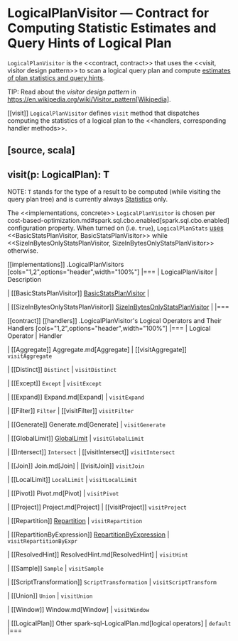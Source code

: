 # LogicalPlanVisitor &mdash; Contract for Computing Statistic Estimates and Query Hints of Logical Plan

`LogicalPlanVisitor` is the <<contract, contract>> that uses the <<visit, visitor design pattern>> to scan a logical query plan and compute [estimates of plan statistics and query hints](Statistics.md).

TIP: Read about the *visitor design pattern* in https://en.wikipedia.org/wiki/Visitor_pattern[Wikipedia].

[[visit]]
`LogicalPlanVisitor` defines `visit` method that dispatches computing the statistics of a logical plan to the <<handlers, corresponding handler methods>>.

[source, scala]
----
visit(p: LogicalPlan): T
----

NOTE: `T` stands for the type of a result to be computed (while visiting the query plan tree) and is currently always [Statistics](Statistics.md) only.

The <<implementations, concrete>> `LogicalPlanVisitor` is chosen per cost-based-optimization.md#spark.sql.cbo.enabled[spark.sql.cbo.enabled] configuration property. When turned on (i.e. `true`), `LogicalPlanStats` [uses](LogicalPlanStats.md#stats) <<BasicStatsPlanVisitor, BasicStatsPlanVisitor>> while <<SizeInBytesOnlyStatsPlanVisitor, SizeInBytesOnlyStatsPlanVisitor>> otherwise.

[[implementations]]
.LogicalPlanVisitors
[cols="1,2",options="header",width="100%"]
|===
| LogicalPlanVisitor
| Description

| [[BasicStatsPlanVisitor]] [BasicStatsPlanVisitor](BasicStatsPlanVisitor.md)
|

| [[SizeInBytesOnlyStatsPlanVisitor]] [SizeInBytesOnlyStatsPlanVisitor](SizeInBytesOnlyStatsPlanVisitor.md)
|
|===

[[contract]]
[[handlers]]
.LogicalPlanVisitor's Logical Operators and Their Handlers
[cols="1,2",options="header",width="100%"]
|===
| Logical Operator
| Handler

| [[Aggregate]] Aggregate.md[Aggregate]
| [[visitAggregate]] `visitAggregate`

| [[Distinct]] `Distinct`
| `visitDistinct`

| [[Except]] `Except`
| `visitExcept`

| [[Expand]] Expand.md[Expand]
| `visitExpand`

| [[Filter]] `Filter`
| [[visitFilter]] `visitFilter`

| [[Generate]] Generate.md[Generate]
| `visitGenerate`

| [[GlobalLimit]] [GlobalLimit](GlobalLimit.md)
| `visitGlobalLimit`

| [[Intersect]] `Intersect`
| [[visitIntersect]] `visitIntersect`

| [[Join]] Join.md[Join]
| [[visitJoin]] `visitJoin`

| [[LocalLimit]] `LocalLimit`
| `visitLocalLimit`

| [[Pivot]] Pivot.md[Pivot]
| `visitPivot`

| [[Project]] Project.md[Project]
| [[visitProject]] `visitProject`

| [[Repartition]] [Repartition](RepartitionOperation.md#Repartition)
| `visitRepartition`

| [[RepartitionByExpression]] [RepartitionByExpression](RepartitionOperation.md#RepartitionByExpression)
| `visitRepartitionByExpr`

| [[ResolvedHint]] ResolvedHint.md[ResolvedHint]
| `visitHint`

| [[Sample]] `Sample`
| `visitSample`

| [[ScriptTransformation]] `ScriptTransformation`
| `visitScriptTransform`

| [[Union]] `Union`
| `visitUnion`

| [[Window]] Window.md[Window]
| `visitWindow`

| [[LogicalPlan]] Other spark-sql-LogicalPlan.md[logical operators]
| `default`
|===
